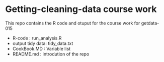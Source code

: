 # Getting-cleaning-data course work 
   This repo contains the R code and otuput for the course work for getdata-015
   * R-code          : run_analysis.R
   * output tidy data: tidy_data.txt
   * CookBook.MD     : Variable list 
   * README.md       : introdution of the repo 
